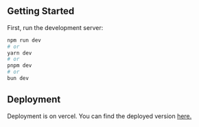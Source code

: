 ## Getting Started

First, run the development server:

```bash
npm run dev
# or
yarn dev
# or
pnpm dev
# or
bun dev
```
## Deployment 
Deployment is on vercel. You can find the deployed version [here.](https://blogify-pearl.vercel.app/)
